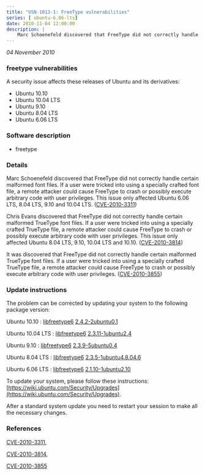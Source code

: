```yaml
---
title: "USN-1013-1: FreeType vulnerabilities"
series: [ ubuntu-6.06-lts]
date: 2010-11-04 12:00:00
description: |
    Marc Schoenefeld discovered that FreeType did not correctly handle certain malformed font files. If a user were tricked into using a specially crafted font file, a remote attacker could cause FreeType to crash or possibly execute arbitrary code with user privileges. This issue only affected Ubuntu 6.06 LTS, 8.04 LTS, 9.10 and 10.04 LTS. ([CVE-2010-3311](http://people.ubuntu.com/~ubuntu-security/cve/CVE-2010-3311))
--- 
```

 
 

*04 November 2010*

### freetype vulnerabilities

A security issue affects these releases of Ubuntu and its derivatives:

* Ubuntu 10.10
* Ubuntu 10.04 LTS
* Ubuntu 9.10
* Ubuntu 8.04 LTS
* Ubuntu 6.06 LTS

### Software description

* freetype 

### Details

Marc Schoenefeld discovered that FreeType did not correctly handle certain malformed font files. If a user were tricked into using a specially crafted font file, a remote attacker could cause FreeType to crash or possibly execute arbitrary code with user privileges. This issue only affected Ubuntu 6.06 LTS, 8.04 LTS, 9.10 and 10.04 LTS. ([CVE-2010-3311](http://people.ubuntu.com/~ubuntu-security/cve/CVE-2010-3311))

Chris Evans discovered that FreeType did not correctly handle certain malformed TrueType font files. If a user were tricked into using a specially crafted TrueType file, a remote attacker could cause FreeType to crash or possibly execute arbitrary code with user privileges. This issue only affected Ubuntu 8.04 LTS, 9.10, 10.04 LTS and 10.10. ([CVE-2010-3814](http://people.ubuntu.com/~ubuntu-security/cve/CVE-2010-3814))

It was discovered that FreeType did not correctly handle certain malformed TrueType font files. If a user were tricked into using a specially crafted TrueType file, a remote attacker could cause FreeType to crash or possibly execute arbitrary code with user privileges. ([CVE-2010-3855](http://people.ubuntu.com/~ubuntu-security/cve/CVE-2010-3855)) 

### Update instructions

The problem can be corrected by updating your system to the following package version:

Ubuntu 10.10
 : [libfreetype6](https://launchpad.net/ubuntu/+source/freetype) <span> [2.4.2-2ubuntu0.1](https://launchpad.net/ubuntu/+source/freetype/2.4.2-2ubuntu0.1) </span> 

Ubuntu 10.04 LTS
 : [libfreetype6](https://launchpad.net/ubuntu/+source/freetype) <span> [2.3.11-1ubuntu2.4](https://launchpad.net/ubuntu/+source/freetype/2.3.11-1ubuntu2.4) </span> 

Ubuntu 9.10
 : [libfreetype6](https://launchpad.net/ubuntu/+source/freetype) <span> [2.3.9-5ubuntu0.4](https://launchpad.net/ubuntu/+source/freetype/2.3.9-5ubuntu0.4) </span> 

Ubuntu 8.04 LTS
 : [libfreetype6](https://launchpad.net/ubuntu/+source/freetype) <span> [2.3.5-1ubuntu4.8.04.6](https://launchpad.net/ubuntu/+source/freetype/2.3.5-1ubuntu4.8.04.6) </span> 

Ubuntu 6.06 LTS
 : [libfreetype6](https://launchpad.net/ubuntu/+source/freetype) <span> [2.1.10-1ubuntu2.10](https://launchpad.net/ubuntu/+source/freetype/2.1.10-1ubuntu2.10) </span> 

To update your system, please follow these instructions: [https://wiki.ubuntu.com/Security/Upgrades](https://wiki.ubuntu.com/Security/Upgrades).

After a standard system update you need to restart your session to make all the necessary changes. 

### References

 
 [CVE-2010-3311](http://people.ubuntu.com/~ubuntu-security/cve/CVE-2010-3311), 

 [CVE-2010-3814](http://people.ubuntu.com/~ubuntu-security/cve/CVE-2010-3814), 

 [CVE-2010-3855](http://people.ubuntu.com/~ubuntu-security/cve/CVE-2010-3855)
 

